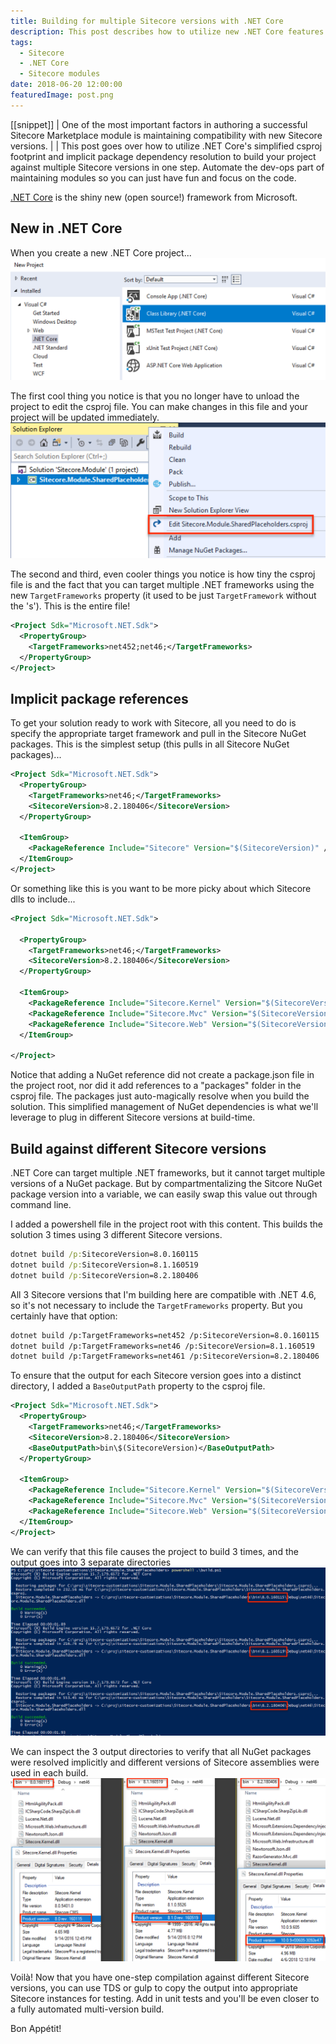 ```yaml
---
title: Building for multiple Sitecore versions with .NET Core
description: This post describes how to utilize new .NET Core features to build a Sitecore project for multiple Sitecore versions in one step. 
tags:
  - Sitecore
  - .NET Core
  - Sitecore modules
date: 2018-06-20 12:00:00
featuredImage: post.png
---
```


[[snippet]]
| One of the most important factors in authoring a successful Sitecore Marketplace module is maintaining compatibility with new Sitecore versions.
| 
| This post goes over how to utilize .NET Core's simplified csproj footprint and implicit package dependency resolution to build your project against multiple Sitecore versions in one step. Automate the dev-ops part of maintaining modules so you can just have fun and focus on the code.

[.NET Core](https://github.com/dotnet/core) is the shiny new (open source!) framework from Microsoft. 

## New in .NET Core
When you create a new .NET Core project...
![](./new_project_dialog.png)

The first cool thing you notice is that you no longer have to unload the project to edit the csproj file. You can make changes in this file and your project will be updated immediately.
![](./edit_csproj.png)

The second and third, even cooler things you notice is how tiny the csproj file is and the fact that you can target multiple .NET frameworks using the new `TargetFrameworks` property (it used to be just `TargetFramework` without the 's'). This is the entire file!
```xml
<Project Sdk="Microsoft.NET.Sdk">
  <PropertyGroup>
    <TargetFrameworks>net452;net46;</TargetFrameworks>
  </PropertyGroup>
</Project>
```

## Implicit package references
To get your solution ready to work with Sitecore, all you need to do is specify the appropriate target framework and pull in the Sitecore NuGet packages. This is the simplest setup (this pulls in all Sitecore NuGet packages)...
```xml
<Project Sdk="Microsoft.NET.Sdk">
  <PropertyGroup>
    <TargetFrameworks>net46;</TargetFrameworks>
    <SitecoreVersion>8.2.180406</SitecoreVersion>
  </PropertyGroup>

  <ItemGroup>
    <PackageReference Include="Sitecore" Version="$(SitecoreVersion)" />
  </ItemGroup>
</Project>
```

Or something like this is you want to be more picky about which Sitecore dlls to include...
```xml
<Project Sdk="Microsoft.NET.Sdk">

  <PropertyGroup>
    <TargetFrameworks>net46;</TargetFrameworks>
    <SitecoreVersion>8.2.180406</SitecoreVersion>
  </PropertyGroup>

  <ItemGroup>
    <PackageReference Include="Sitecore.Kernel" Version="$(SitecoreVersion)" />
    <PackageReference Include="Sitecore.Mvc" Version="$(SitecoreVersion)" />
    <PackageReference Include="Sitecore.Web" Version="$(SitecoreVersion)" />
  </ItemGroup>

</Project>
```

Notice that adding a NuGet reference did not create a package.json file in the project root, nor did it add references to a "packages" folder in the csproj file. The packages just auto-magically resolve when you build the solution. This simplified management of NuGet dependencies is what we'll leverage to plug in different Sitecore versions at build-time.

## Build against different Sitecore versions
.NET Core can target multiple .NET frameworks, but it cannot target multiple versions of a NuGet package. But by compartmentalizing the Sitcore NuGet package version into a variable, we can easily swap this value out through command line.

I added a powershell file in the project root with this content. This builds the solution 3 times using 3 different Sitecore versions.
```bat
dotnet build /p:SitecoreVersion=8.0.160115
dotnet build /p:SitecoreVersion=8.1.160519
dotnet build /p:SitecoreVersion=8.2.180406
```

All 3 Sitecore versions that I'm building here are compatible with .NET 4.6, so it's not necessary to include the `TargetFrameworks` property. But you certainly have that option:
```xml
dotnet build /p:TargetFrameworks=net452 /p:SitecoreVersion=8.0.160115
dotnet build /p:TargetFrameworks=net46 /p:SitecoreVersion=8.1.160519
dotnet build /p:TargetFrameworks=net461 /p:SitecoreVersion=8.2.180406
```

To ensure that the output for each Sitecore version goes into a distinct directory, I added a `BaseOutputPath` property to the csproj file.
```xml
<Project Sdk="Microsoft.NET.Sdk">
  <PropertyGroup>
    <TargetFrameworks>net46;</TargetFrameworks>
    <SitecoreVersion>8.2.180406</SitecoreVersion>
    <BaseOutputPath>bin\$(SitecoreVersion)</BaseOutputPath>
  </PropertyGroup>

  <ItemGroup>
    <PackageReference Include="Sitecore.Kernel" Version="$(SitecoreVersion)" />
    <PackageReference Include="Sitecore.Mvc" Version="$(SitecoreVersion)" />
    <PackageReference Include="Sitecore.Web" Version="$(SitecoreVersion)" />
  </ItemGroup>
</Project>
```

We can verify that this file causes the project to build 3 times, and the output goes into 3 separate directories
![](./cmd_line_build.png)

We can inspect the 3 output directories to verify that all NuGet packages were resolved implicitly and different versions of Sitecore assemblies were used in each build.
![](./sitecore_kernel_versions.png)

Voilà! Now that you have one-step compilation against different Sitecore versions, you can use TDS or gulp to copy the output into appropriate Sitecore instances for testing. Add in unit tests and you'll be even closer to a fully automated multi-version build.

Bon Appétit!